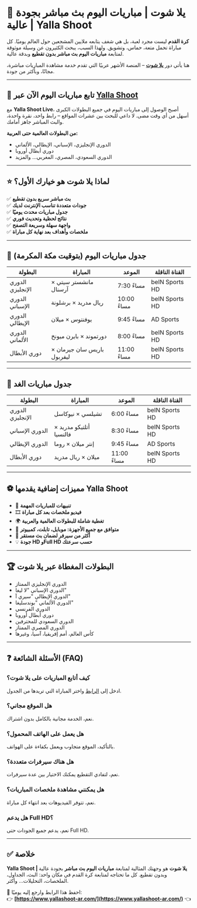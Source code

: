 # 🎥 يلا شوت | مباريات اليوم بث مباشر بجودة عالية | Yalla Shoot

**كرة القدم** ليست مجرد لعبة، بل هي شغف يتابعه ملايين المشجعين حول العالم يوميًا. كل مباراة تحمل متعة، حماس، وتشويق. ولهذا السبب، يبحث الكثيرون عن وسيلة موثوقة لمتابعة **مباريات اليوم بث مباشر بدون تقطيع** وبدقة عالية.

هنا يأتي دور **[يلا شوت](https://www.yallashoot-ar.com/)** – المنصة الأشهر عربيًا التي تقدم خدمة مشاهدة المباريات مباشرة، مجانًا، وبأكثر من جودة.

---

## 🚀 تابع مباريات اليوم الآن عبر [Yalla Shoot](https://www.yallashoot-ar.com/)

مع **Yalla Shoot Live**، أصبح الوصول إلى مباريات اليوم في جميع البطولات الكبرى أسهل من أي وقت مضى. لا داعي للبحث بين عشرات المواقع – رابط واحد، نقرة واحدة، والبث المباشر جاهز أمامك.

**من البطولات العالمية حتى العربية:**
- الدوري الإنجليزي، الإسباني، الإيطالي، الألماني  
- دوري أبطال أوروبا  
- الدوري السعودي، المصري، المغربي... والمزيد  

---

## ⭐ لماذا يلا شوت هو خيارك الأول؟

✅ **بث مباشر سريع بدون تقطيع**  
✅ **جودات متعددة تناسب الإنترنت لديك**  
✅ **جدول مباريات محدث يوميًا**  
✅ **نتائج لحظية وتحديث فوري**  
✅ **واجهة سهلة وسريعة التصفح**  
✅ **ملخصات وأهداف بعد نهاية كل مباراة**  

---

## 📅 جدول مباريات اليوم (بتوقيت مكة المكرمة)

| البطولة            | المباراة                        | الموعد        | القناة الناقلة    |
|--------------------|----------------------------------|---------------|-------------------|
| الدوري الإنجليزي   | مانشستر سيتي × آرسنال           | 7:30 مساءً   | beIN Sports HD    |
| الدوري الإسباني    | ريال مدريد × برشلونة             | 10:00 مساءً  | beIN Sports HD    |
| الدوري الإيطالي    | يوفنتوس × ميلان                 | 9:45 مساءً   | AD Sports         |
| الدوري الألماني    | دورتموند × بايرن ميونخ          | 8:00 مساءً   | beIN Sports HD    |
| دوري الأبطال       | باريس سان جيرمان × ليفربول       | 11:00 مساءً  | beIN Sports HD    |

---

## 📆 جدول مباريات الغد

| البطولة            | المباراة                  | الموعد        | القناة الناقلة    |
|--------------------|----------------------------|---------------|-------------------|
| الدوري الإنجليزي   | تشيلسي × نيوكاسل          | 6:00 مساءً   | beIN Sports HD    |
| الدوري الإسباني    | أتلتيكو مدريد × فالنسيا    | 8:30 مساءً   | beIN Sports HD    |
| الدوري الإيطالي    | إنتر ميلان × روما         | 9:45 مساءً   | AD Sports         |
| دوري الأبطال       | ميلان × ريال مدريد        | 11:00 مساءً  | beIN Sports HD    |

---

## ⚽ مميزات إضافية يقدمها Yalla Shoot

- 🔔 **تنبيهات للمباريات المهمة**  
- 🎞️ **فيديو ملخصات بعد كل مباراة**  
- 🌍 **تغطية شاملة للبطولات العالمية والعربية**  
- 📱 **متوافق مع جميع الأجهزة: موبايل، تابلت، كمبيوتر**  
- 🔄 **أكثر من سيرفر لضمان بث مستقر**  
- 💡 **جودة HD وFull HD حسب سرعتك**  

---

## 🏆 البطولات المغطاة عبر يلا شوت

- الدوري الإنجليزي الممتاز  
- الدوري الإسباني "لا ليغا"  
- الدوري الإيطالي "سيري آ"  
- الدوري الألماني "بوندسليغا"  
- الدوري الفرنسي  
- دوري أبطال أوروبا  
- الدوري السعودي للمحترفين  
- الدوري المصري الممتاز  
- كأس العالم، أمم إفريقيا، آسيا، وغيرها  

---

## ❓ الأسئلة الشائعة (FAQ)

### كيف أتابع المباريات على يلا شوت؟
ادخل إلى [الرابط](https://www.yallashoot-ar.com/) واختر المباراة التي تريدها من الجدول.

### هل الموقع مجاني؟
نعم، الخدمة مجانية بالكامل بدون اشتراك.

### هل يعمل على الهاتف المحمول؟
بالتأكيد، الموقع متجاوب ويعمل بكفاءة على الهواتف.

### هل هناك سيرفرات متعددة؟
نعم، لتفادي التقطيع يمكنك الاختيار بين عدة سيرفرات.

### هل يمكنني مشاهدة ملخصات المباريات؟
نعم، تتوفر الفيديوهات بعد انتهاء كل مباراة.

### هل يدعم Full HD؟
نعم، يدعم جميع الجودات حتى Full HD.

---

## ✅ خلاصة

**Yalla Shoot | يلا شوت** هو وجهتك المثالية لمتابعة **مباريات اليوم بث مباشر** بجودة عالية وبدون تقطيع. كل ما تحتاجه لمتابعة كرة القدم في مكان واحد: البث، الجداول، الملخصات، التحليلات... وأكثر.

📌 احفظ هذا الرابط وارجع إليه يوميًا:  
👉 **[https://www.yallashoot-ar.com/](https://www.yallashoot-ar.com/)** 👈
